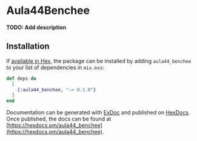 # Aula44Benchee

**TODO: Add description**

## Installation

If [available in Hex](https://hex.pm/docs/publish), the package can be installed
by adding `aula44_benchee` to your list of dependencies in `mix.exs`:

```elixir
def deps do
  [
    {:aula44_benchee, "~> 0.1.0"}
  ]
end
```

Documentation can be generated with [ExDoc](https://github.com/elixir-lang/ex_doc)
and published on [HexDocs](https://hexdocs.pm). Once published, the docs can
be found at [https://hexdocs.pm/aula44_benchee](https://hexdocs.pm/aula44_benchee).

